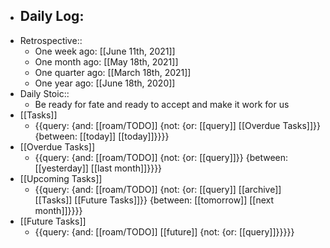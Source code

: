 - Daily Log:
    - 
- Retrospective::
    - One week ago: [[June 11th, 2021]]
    - One month ago: [[May 18th, 2021]]
    - One quarter ago: [[March 18th, 2021]]
    - One year ago: [[June 18th, 2020]]
- Daily Stoic::
    - Be ready for fate and ready to accept and make it work for us
- [[Tasks]]
    - {{query: {and: [[roam/TODO]] {not: {or: [[query]] [[Overdue Tasks]]}} {between: [[today]] [[today]]}}}}
- [[Overdue Tasks]]
    - {{query: {and: [[roam/TODO]] {not: {or: [[query]]}} {between: [[yesterday]] [[last month]]}}}}
- [[Upcoming Tasks]]
    - {{query: {and: [[roam/TODO]] {not: {or: [[query]] [[archive]] [[Tasks]] [[Future Tasks]]}} {between: [[tomorrow]] [[next month]]}}}}
- [[Future Tasks]]
    - {{query: {and: [[roam/TODO]] [[future]] {not: {or: [[query]]}}}}}
